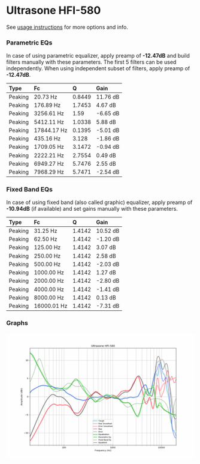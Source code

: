 # Ultrasone HFI-580
See [usage instructions](https://github.com/jaakkopasanen/AutoEq#usage) for more options and info.

### Parametric EQs
In case of using parametric equalizer, apply preamp of **-12.47dB** and build filters manually
with these parameters. The first 5 filters can be used independently.
When using independent subset of filters, apply preamp of **-12.47dB**.

| Type    | Fc          |      Q | Gain     |
|:--------|:------------|:-------|:---------|
| Peaking | 20.73 Hz    | 0.8449 | 11.76 dB |
| Peaking | 176.89 Hz   | 1.7453 | 4.67 dB  |
| Peaking | 3256.61 Hz  | 1.59   | -6.65 dB |
| Peaking | 5412.11 Hz  | 1.0338 | 5.88 dB  |
| Peaking | 17844.17 Hz | 0.1395 | -5.01 dB |
| Peaking | 435.16 Hz   | 3.128  | -1.86 dB |
| Peaking | 1709.05 Hz  | 3.1472 | -0.94 dB |
| Peaking | 2222.21 Hz  | 2.7554 | 0.49 dB  |
| Peaking | 6949.27 Hz  | 5.7476 | 2.55 dB  |
| Peaking | 7968.29 Hz  | 5.7471 | -2.54 dB |

### Fixed Band EQs
In case of using fixed band (also called graphic) equalizer, apply preamp of **-10.94dB**
(if available) and set gains manually with these parameters.

| Type    | Fc          |      Q | Gain     |
|:--------|:------------|:-------|:---------|
| Peaking | 31.25 Hz    | 1.4142 | 10.52 dB |
| Peaking | 62.50 Hz    | 1.4142 | -1.20 dB |
| Peaking | 125.00 Hz   | 1.4142 | 3.07 dB  |
| Peaking | 250.00 Hz   | 1.4142 | 2.58 dB  |
| Peaking | 500.00 Hz   | 1.4142 | -2.03 dB |
| Peaking | 1000.00 Hz  | 1.4142 | 1.27 dB  |
| Peaking | 2000.00 Hz  | 1.4142 | -2.80 dB |
| Peaking | 4000.00 Hz  | 1.4142 | -1.41 dB |
| Peaking | 8000.00 Hz  | 1.4142 | 0.13 dB  |
| Peaking | 16000.01 Hz | 1.4142 | -7.31 dB |

### Graphs
![](./Ultrasone%20HFI-580.png)